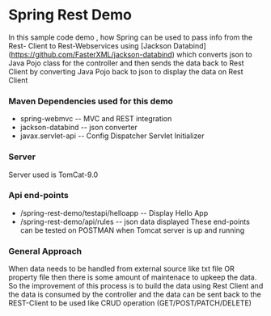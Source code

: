 # Spring Rest Demo

 In this sample code demo , how Spring can be used to pass info from the Rest- Client to Rest-Webservices using  [Jackson Databind] (https://github.com/FasterXML/jackson-databind)  which converts json to Java Pojo class for the controller and then sends the data back to Rest Client by converting Java Pojo back to json to display the data on Rest Client


### Maven Dependencies used for this demo
 - spring-webmvc   -- MVC and REST integration
 - jackson-databind -- json converter
 - javax.servlet-api -- Config Dispatcher Servlet Initializer 

### Server
   Server used is TomCat-9.0
 
### Api end-points
- /spring-rest-demo/testapi/helloapp  -- Display Hello App
- /spring-rest-demo/api/rules     --   json data displayed
These end-points can be tested on POSTMAN when Tomcat server is up and running

### General Approach
 When data needs to be handled from external source like txt file OR  property file then there is some amount of maintenace to upkeep the data. So the improvement of this process is to build the data using Rest Client and the data is consumed by the controller and the data can be sent back to the REST-Client to be used like CRUD operation (GET/POST/PATCH/DELETE)


   
   

  



















 


   
   
 
   
   
  
 
